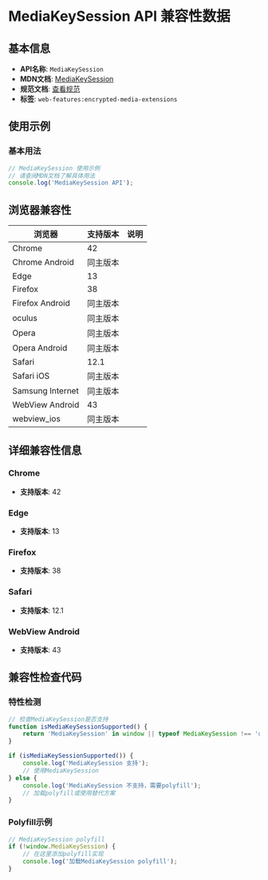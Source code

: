 # MediaKeySession API 兼容性数据

## 基本信息

- **API名称**: `MediaKeySession`
- **MDN文档**: [MediaKeySession](https://developer.mozilla.org/docs/Web/API/MediaKeySession)
- **规范文档**: [查看规范](https://w3c.github.io/encrypted-media/#mediakeysession-interface)
- **标签**: `web-features:encrypted-media-extensions`

## 使用示例

### 基本用法

```javascript
// MediaKeySession 使用示例
// 请查阅MDN文档了解具体用法
console.log('MediaKeySession API');
```

## 浏览器兼容性

| 浏览器 | 支持版本 | 说明 |
|--------|----------|------|
| Chrome | 42 |  |
| Chrome Android | 同主版本 |  |
| Edge | 13 |  |
| Firefox | 38 |  |
| Firefox Android | 同主版本 |  |
| oculus | 同主版本 |  |
| Opera | 同主版本 |  |
| Opera Android | 同主版本 |  |
| Safari | 12.1 |  |
| Safari iOS | 同主版本 |  |
| Samsung Internet | 同主版本 |  |
| WebView Android | 43 |  |
| webview_ios | 同主版本 |  |

## 详细兼容性信息

### Chrome

- **支持版本**: 42

### Edge

- **支持版本**: 13

### Firefox

- **支持版本**: 38

### Safari

- **支持版本**: 12.1

### WebView Android

- **支持版本**: 43

## 兼容性检查代码

### 特性检测

```javascript
// 检查MediaKeySession是否支持
function isMediaKeySessionSupported() {
    return 'MediaKeySession' in window || typeof MediaKeySession !== 'undefined';
}

if (isMediaKeySessionSupported()) {
    console.log('MediaKeySession 支持');
    // 使用MediaKeySession
} else {
    console.log('MediaKeySession 不支持，需要polyfill');
    // 加载polyfill或使用替代方案
}
```

### Polyfill示例

```javascript
// MediaKeySession polyfill
if (!window.MediaKeySession) {
    // 在这里添加polyfill实现
    console.log('加载MediaKeySession polyfill');
}
```

